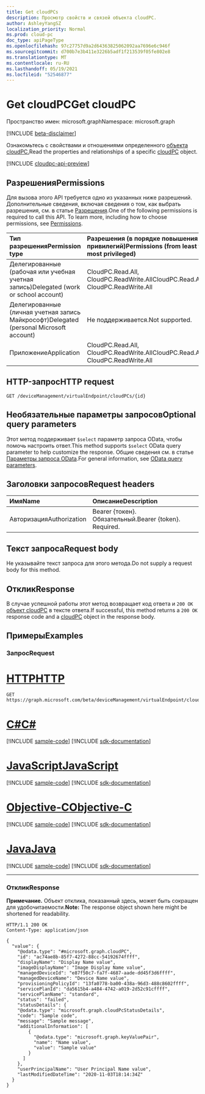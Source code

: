 ```yaml
---
title: Get cloudPCs
description: Просмотр свойств и связей объекта cloudPC.
author: AshleyYangSZ
localization_priority: Normal
ms.prod: cloud-pc
doc_type: apiPageType
ms.openlocfilehash: 97c27757d9a2d64363825062092aa7696e6c946f
ms.sourcegitcommit: d700b7e3b411e3226b5adf1f213539f05fe802e8
ms.translationtype: MT
ms.contentlocale: ru-RU
ms.lasthandoff: 05/19/2021
ms.locfileid: "52546877"
---
```

# <a name="get-cloudpc"></a><span data-ttu-id="84a93-103">Get cloudPC</span><span class="sxs-lookup"><span data-stu-id="84a93-103">Get cloudPC</span></span>

<span data-ttu-id="84a93-104">Пространство имен: microsoft.graph</span><span class="sxs-lookup"><span data-stu-id="84a93-104">Namespace: microsoft.graph</span></span>

[!INCLUDE [beta-disclaimer](../../includes/beta-disclaimer.md)]

<span data-ttu-id="84a93-105">Ознакомьтесь с свойствами и отношениями определенного [объекта cloudPC.](../resources/cloudpc.md)</span><span class="sxs-lookup"><span data-stu-id="84a93-105">Read the properties and relationships of a specific [cloudPC](../resources/cloudpc.md) object.</span></span>

[!INCLUDE [cloudpc-api-preview](../../includes/cloudpc-api-preview.md)]
## <a name="permissions"></a><span data-ttu-id="84a93-106">Разрешения</span><span class="sxs-lookup"><span data-stu-id="84a93-106">Permissions</span></span>

<span data-ttu-id="84a93-p101">Для вызова этого API требуется одно из указанных ниже разрешений. Дополнительные сведения, включая сведения о том, как выбрать разрешения, см. в статье [Разрешения](/graph/permissions-reference).</span><span class="sxs-lookup"><span data-stu-id="84a93-p101">One of the following permissions is required to call this API. To learn more, including how to choose permissions, see [Permissions](/graph/permissions-reference).</span></span>

|<span data-ttu-id="84a93-109">Тип разрешения</span><span class="sxs-lookup"><span data-stu-id="84a93-109">Permission type</span></span>|<span data-ttu-id="84a93-110">Разрешения (в порядке повышения привилегий)</span><span class="sxs-lookup"><span data-stu-id="84a93-110">Permissions (from least to most privileged)</span></span>|
|:---|:---|
|<span data-ttu-id="84a93-111">Делегированные (рабочая или учебная учетная запись)</span><span class="sxs-lookup"><span data-stu-id="84a93-111">Delegated (work or school account)</span></span>|<span data-ttu-id="84a93-112">CloudPC.Read.All, CloudPC.ReadWrite.All</span><span class="sxs-lookup"><span data-stu-id="84a93-112">CloudPC.Read.All, CloudPC.ReadWrite.All</span></span>|
|<span data-ttu-id="84a93-113">Делегированные (личная учетная запись Майкрософт)</span><span class="sxs-lookup"><span data-stu-id="84a93-113">Delegated (personal Microsoft account)</span></span>|<span data-ttu-id="84a93-114">Не поддерживается.</span><span class="sxs-lookup"><span data-stu-id="84a93-114">Not supported.</span></span>|
|<span data-ttu-id="84a93-115">Приложение</span><span class="sxs-lookup"><span data-stu-id="84a93-115">Application</span></span>|<span data-ttu-id="84a93-116">CloudPC.Read.All, CloudPC.ReadWrite.All</span><span class="sxs-lookup"><span data-stu-id="84a93-116">CloudPC.Read.All, CloudPC.ReadWrite.All</span></span>|

## <a name="http-request"></a><span data-ttu-id="84a93-117">HTTP-запрос</span><span class="sxs-lookup"><span data-stu-id="84a93-117">HTTP request</span></span>

<!-- {
  "blockType": "ignored"
}
-->

``` http
GET /deviceManagement/virtualEndpoint/cloudPCs/{id}
```

## <a name="optional-query-parameters"></a><span data-ttu-id="84a93-118">Необязательные параметры запросов</span><span class="sxs-lookup"><span data-stu-id="84a93-118">Optional query parameters</span></span>

<span data-ttu-id="84a93-119">Этот метод поддерживает `$select` параметр запроса OData, чтобы помочь настроить ответ.</span><span class="sxs-lookup"><span data-stu-id="84a93-119">This method supports `$select` OData query parameter to help customize the response.</span></span> <span data-ttu-id="84a93-120">Общие сведения см. в статье [Параметры запроса OData](/graph/query-parameters).</span><span class="sxs-lookup"><span data-stu-id="84a93-120">For general information, see [OData query parameters](/graph/query-parameters).</span></span>

## <a name="request-headers"></a><span data-ttu-id="84a93-121">Заголовки запросов</span><span class="sxs-lookup"><span data-stu-id="84a93-121">Request headers</span></span>

| <span data-ttu-id="84a93-122">Имя</span><span class="sxs-lookup"><span data-stu-id="84a93-122">Name</span></span>          | <span data-ttu-id="84a93-123">Описание</span><span class="sxs-lookup"><span data-stu-id="84a93-123">Description</span></span>               |
| :------------ | :------------------------ |
| <span data-ttu-id="84a93-124">Авторизация</span><span class="sxs-lookup"><span data-stu-id="84a93-124">Authorization</span></span> | <span data-ttu-id="84a93-p103">Bearer {токен}. Обязательный.</span><span class="sxs-lookup"><span data-stu-id="84a93-p103">Bearer {token}. Required.</span></span> |

## <a name="request-body"></a><span data-ttu-id="84a93-127">Текст запроса</span><span class="sxs-lookup"><span data-stu-id="84a93-127">Request body</span></span>

<span data-ttu-id="84a93-128">Не указывайте текст запроса для этого метода.</span><span class="sxs-lookup"><span data-stu-id="84a93-128">Do not supply a request body for this method.</span></span>

## <a name="response"></a><span data-ttu-id="84a93-129">Отклик</span><span class="sxs-lookup"><span data-stu-id="84a93-129">Response</span></span>

<span data-ttu-id="84a93-130">В случае успешной работы этот метод возвращает код ответа и `200 OK` [объект cloudPC](../resources/cloudpc.md) в тексте ответа.</span><span class="sxs-lookup"><span data-stu-id="84a93-130">If successful, this method returns a `200 OK` response code and a [cloudPC](../resources/cloudpc.md) object in the response body.</span></span>

## <a name="examples"></a><span data-ttu-id="84a93-131">Примеры</span><span class="sxs-lookup"><span data-stu-id="84a93-131">Examples</span></span>

### <a name="request"></a><span data-ttu-id="84a93-132">Запрос</span><span class="sxs-lookup"><span data-stu-id="84a93-132">Request</span></span>


# <a name="http"></a>[<span data-ttu-id="84a93-133">HTTP</span><span class="sxs-lookup"><span data-stu-id="84a93-133">HTTP</span></span>](#tab/http)
<!-- {
  "blockType": "request",
  "name": "get_cloudpc"
}
-->

``` http
GET https://graph.microsoft.com/beta/deviceManagement/virtualEndpoint/cloudPCs/{id}
```
# <a name="c"></a>[<span data-ttu-id="84a93-134">C#</span><span class="sxs-lookup"><span data-stu-id="84a93-134">C#</span></span>](#tab/csharp)
[!INCLUDE [sample-code](../includes/snippets/csharp/get-cloudpc-csharp-snippets.md)]
[!INCLUDE [sdk-documentation](../includes/snippets/snippets-sdk-documentation-link.md)]

# <a name="javascript"></a>[<span data-ttu-id="84a93-135">JavaScript</span><span class="sxs-lookup"><span data-stu-id="84a93-135">JavaScript</span></span>](#tab/javascript)
[!INCLUDE [sample-code](../includes/snippets/javascript/get-cloudpc-javascript-snippets.md)]
[!INCLUDE [sdk-documentation](../includes/snippets/snippets-sdk-documentation-link.md)]

# <a name="objective-c"></a>[<span data-ttu-id="84a93-136">Objective-C</span><span class="sxs-lookup"><span data-stu-id="84a93-136">Objective-C</span></span>](#tab/objc)
[!INCLUDE [sample-code](../includes/snippets/objc/get-cloudpc-objc-snippets.md)]
[!INCLUDE [sdk-documentation](../includes/snippets/snippets-sdk-documentation-link.md)]

# <a name="java"></a>[<span data-ttu-id="84a93-137">Java</span><span class="sxs-lookup"><span data-stu-id="84a93-137">Java</span></span>](#tab/java)
[!INCLUDE [sample-code](../includes/snippets/java/get-cloudpc-java-snippets.md)]
[!INCLUDE [sdk-documentation](../includes/snippets/snippets-sdk-documentation-link.md)]

---


### <a name="response"></a><span data-ttu-id="84a93-138">Отклик</span><span class="sxs-lookup"><span data-stu-id="84a93-138">Response</span></span>

<span data-ttu-id="84a93-139">**Примечание.** Объект отклика, показанный здесь, может быть сокращен для удобочитаемости.</span><span class="sxs-lookup"><span data-stu-id="84a93-139">**Note:** The response object shown here might be shortened for readability.</span></span>
<!-- {
  "blockType": "response",
  "truncated": true,
  "name": "get_cloudpc",
  "@odata.type": "microsoft.graph.cloudPC"
}
-->

``` http
HTTP/1.1 200 OK
Content-Type: application/json

{
  "value": {
    "@odata.type": "#microsoft.graph.cloudPC",
    "id": "ac74ae8b-85f7-4272-88cc-54192674ffff",
    "displayName": "Display Name value",
    "imageDisplayName": "Image Display Name value",
    "managedDeviceId": "e87f50c7-fa7f-4687-aade-dd45f3d6ffff",  
    "managedDeviceName": "Device Name value",
    "provisioningPolicyId": "13fa0778-ba00-438a-96d3-488c8602ffff",
    "servicePlanId": "da5615b4-a484-4742-a019-2d52c91cffff",
    "servicePlanName": "standard",
    "status": "failed",
    "statusDetails": {
    "@odata.type": "microsoft.graph.cloudPcStatusDetails",
    "code": "Sample code",
    "message": "Sample message",
    "additionalInformation": [
        {
          "@odata.type": "microsoft.graph.keyValuePair",
          "name": "Name value",
          "value": "Sample value"
        }
      ]
    },
    "userPrincipalName": "User Principal Name value",
    "lastModifiedDateTime": "2020-11-03T18:14:34Z"
  }
}
```
